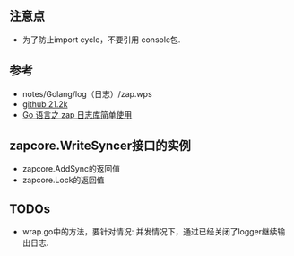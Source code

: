 ## 注意点

- 为了防止import cycle，不要引用 console包.

## 参考

- notes/Golang/log（日志）/zap.wps
- [github 21.2k](https://github.com/uber-go/zap)
- [Go 语言之 zap 日志库简单使用](https://zhuanlan.zhihu.com/p/637747131)

## zapcore.WriteSyncer接口的实例

- zapcore.AddSync的返回值
- zapcore.Lock的返回值

## TODOs

- wrap.go中的方法，要针对情况: 并发情况下，通过已经关闭了logger继续输出日志. 
   
 
